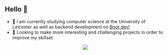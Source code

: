 ## Hello 🤠

- 🌱 I am currently studying computer science at the University of Leicester as well as backend development on [Boot.dev!](https://www.boot.dev/)
- 💫 Looking to make more interesting and challenging projects in order to improve my skillset

<p align="center">
  <img src="https://api.boot.dev/v1/users/public/f0e101b8-bc73-4483-803a-ea030710a9d5/thumbnail" >
</p>

<!--
**Eb1su/Eb1su** is a ✨ _special_ ✨ repository because its `README.md` (this file) appears on your GitHub profile.

Here are some ideas to get you started:

- 🔭 I’m currently working on ...
- 🌱 I’m currently learning ...
- 👯 I’m looking to collaborate on ...
- 🤔 I’m looking for help with ...
- 💬 Ask me about ...
- 📫 How to reach me: ...
- 😄 Pronouns: ...
- ⚡ Fun fact: ...
-->
